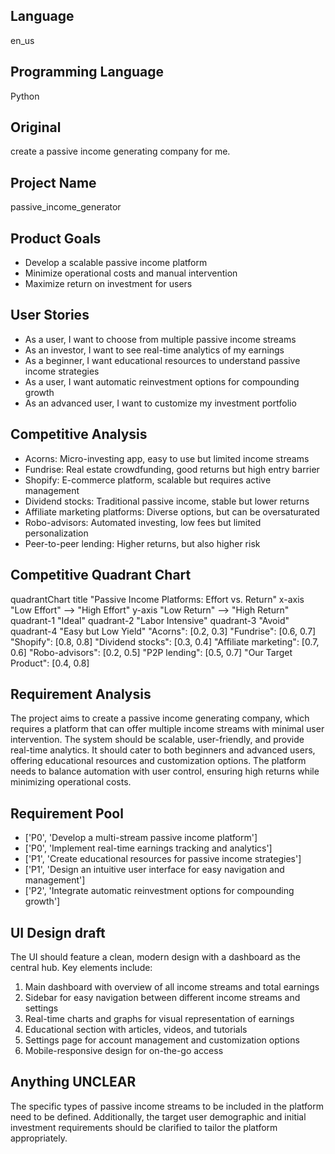 ## Language

en_us

## Programming Language

Python

## Original 

create a passive income generating company for me.

## Project Name

passive_income_generator

## Product Goals

- Develop a scalable passive income platform
- Minimize operational costs and manual intervention
- Maximize return on investment for users

## User Stories

- As a user, I want to choose from multiple passive income streams
- As an investor, I want to see real-time analytics of my earnings
- As a beginner, I want educational resources to understand passive income strategies
- As a user, I want automatic reinvestment options for compounding growth
- As an advanced user, I want to customize my investment portfolio

## Competitive Analysis

- Acorns: Micro-investing app, easy to use but limited income streams
- Fundrise: Real estate crowdfunding, good returns but high entry barrier
- Shopify: E-commerce platform, scalable but requires active management
- Dividend stocks: Traditional passive income, stable but lower returns
- Affiliate marketing platforms: Diverse options, but can be oversaturated
- Robo-advisors: Automated investing, low fees but limited personalization
- Peer-to-peer lending: Higher returns, but also higher risk

## Competitive Quadrant Chart

quadrantChart
    title "Passive Income Platforms: Effort vs. Return"
    x-axis "Low Effort" --> "High Effort"
    y-axis "Low Return" --> "High Return"
    quadrant-1 "Ideal"
    quadrant-2 "Labor Intensive"
    quadrant-3 "Avoid"
    quadrant-4 "Easy but Low Yield"
    "Acorns": [0.2, 0.3]
    "Fundrise": [0.6, 0.7]
    "Shopify": [0.8, 0.8]
    "Dividend stocks": [0.3, 0.4]
    "Affiliate marketing": [0.7, 0.6]
    "Robo-advisors": [0.2, 0.5]
    "P2P lending": [0.5, 0.7]
    "Our Target Product": [0.4, 0.8]

## Requirement Analysis

The project aims to create a passive income generating company, which requires a platform that can offer multiple income streams with minimal user intervention. The system should be scalable, user-friendly, and provide real-time analytics. It should cater to both beginners and advanced users, offering educational resources and customization options. The platform needs to balance automation with user control, ensuring high returns while minimizing operational costs.

## Requirement Pool

- ['P0', 'Develop a multi-stream passive income platform']
- ['P0', 'Implement real-time earnings tracking and analytics']
- ['P1', 'Create educational resources for passive income strategies']
- ['P1', 'Design an intuitive user interface for easy navigation and management']
- ['P2', 'Integrate automatic reinvestment options for compounding growth']

## UI Design draft

The UI should feature a clean, modern design with a dashboard as the central hub. Key elements include:
1. Main dashboard with overview of all income streams and total earnings
2. Sidebar for easy navigation between different income streams and settings
3. Real-time charts and graphs for visual representation of earnings
4. Educational section with articles, videos, and tutorials
5. Settings page for account management and customization options
6. Mobile-responsive design for on-the-go access

## Anything UNCLEAR

The specific types of passive income streams to be included in the platform need to be defined. Additionally, the target user demographic and initial investment requirements should be clarified to tailor the platform appropriately.

